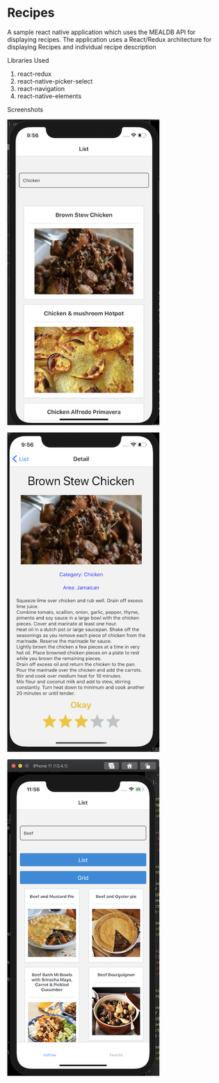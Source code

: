 # Recipes

A sample react native application which uses the MEALDB API for displaying recipes. 
The application uses a React/Redux architecture for displaying Recipes and individual recipe description


Libraries Used
1) react-redux
2) react-native-picker-select
3) react-navigation
4) react-native-elements

Screenshots

![Alt text](/screenshots/list.png?raw=true "List Image")

![Alt text](/screenshots/detail.png?raw=true "Detail Image")


![Alt text](/screenshots/grid.png?raw=true "Grid Image")
